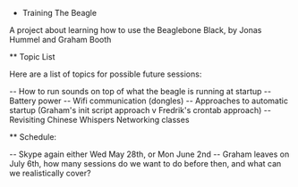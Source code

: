 * Training The Beagle

A project about learning how to use the Beaglebone Black, by Jonas Hummel and Graham Booth

** Topic List

Here are a list of topics for possible future sessions:

-- How to run sounds on top of what the beagle is running at startup
-- Battery power
-- Wifi communication (dongles)
-- Approaches to automatic startup (Graham's init script approach v Fredrik's crontab approach)
-- Revisiting Chinese Whispers Networking classes

** Schedule:

-- Skype again either Wed May 28th, or Mon June 2nd
-- Graham leaves on July 6th, how many sessions do we want to do before then, and what can we realistically cover?
